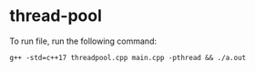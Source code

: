 # thread-pool

To run file, run the following command:

```
g++ -std=c++17 threadpool.cpp main.cpp -pthread && ./a.out
```
